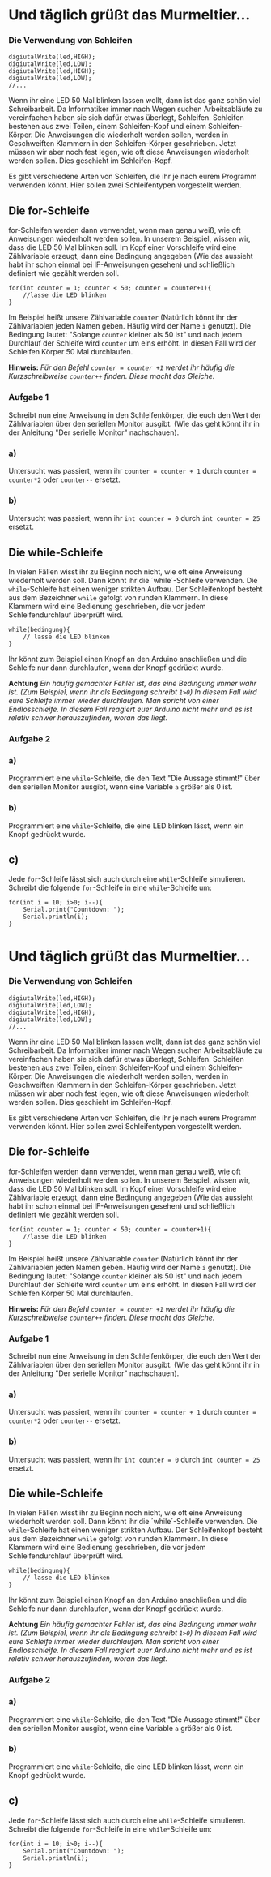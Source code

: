 # Und täglich grüßt das Murmeltier... 
### Die Verwendung von Schleifen

```arduino 
digiutalWrite(led,HIGH);
digiutalWrite(led,LOW);
digiutalWrite(led,HIGH);
digiutalWrite(led,LOW);
//...
```
Wenn ihr eine LED 50 Mal blinken lassen wollt, dann ist das ganz schön viel Schreibarbeit. Da Informatiker immer nach Wegen suchen Arbeitsabläufe zu vereinfachen haben sie sich dafür etwas überlegt, Schleifen. Schleifen bestehen aus zwei Teilen, einem Schleifen-Kopf und einem Schleifen-Körper. Die Anweisungen die wiederholt werden sollen, werden in Geschweiften Klammern in den Schleifen-Körper geschrieben. Jetzt müssen wir aber noch fest legen, wie oft diese Anweisungen wiederholt werden sollen. Dies geschieht im Schleifen-Kopf.

Es gibt verschiedene Arten von Schleifen, die ihr je nach eurem Programm verwenden könnt. Hier sollen zwei Schleifentypen vorgestellt werden. 

## Die for-Schleife
for-Schleifen werden dann verwendet, wenn man genau weiß, wie oft Anweisungen wiederholt werden sollen. In unserem Beispiel, wissen wir, dass die LED 50 Mal blinken soll. 
Im Kopf einer Vorschleife wird eine Zählvariable erzeugt, dann eine Bedingung angegeben (Wie das aussieht habt ihr schon einmal bei IF-Anweisungen gesehen) und schließlich definiert wie gezählt werden soll.

```arduino
for(int counter = 1; counter < 50; counter = counter+1){
    //lasse die LED blinken
}
```
Im Beispiel heißt unsere Zählvariable `counter` (Natürlich könnt ihr der Zählvariablen jeden Namen geben. Häufig wird der Name `i` genutzt). Die Bedingung lautet: "Solange `counter` kleiner als 50 ist" und nach jedem Durchlauf der Schleife wird `counter` um eins erhöht.
In diesen Fall wird der Schleifen Körper 50 Mal durchlaufen.

**Hinweis:** *Für den Befehl `counter = counter +1` werdet ihr häufig die Kurzschreibweise `counter++` finden. Diese macht das Gleiche.*

### Aufgabe 1 
Schreibt nun eine Anweisung in den Schleifenkörper, die euch den Wert der Zählvariablen über den seriellen Monitor ausgibt. (Wie das geht könnt ihr in der Anleitung "Der serielle Monitor" nachschauen).
### a) 
Untersucht was passiert, wenn ihr `counter = counter + 1` durch `counter = counter*2` oder `counter--` ersetzt.

### b) 
Untersucht was passiert, wenn ihr `int counter = 0` durch `int counter = 25` ersetzt.

## Die while-Schleife
In vielen Fällen wisst ihr zu Beginn noch nicht, wie oft eine Anweisung wiederholt werden soll. Dann könnt ihr die ´while´-Schleife verwenden. Die `while`-Schleife hat einen weniger strikten Aufbau. Der Schleifenkopf besteht aus dem Bezeichner `while` gefolgt von runden Klammern. In diese Klammern wird eine Bedienung geschrieben, die vor jedem Schleifendurchlauf überprüft wird.   

```arduino
while(bedingung){
    // lasse die LED blinken
}
```
Ihr könnt zum Beispiel einen Knopf an den Arduino anschließen und die Schleife nur dann durchlaufen, wenn der Knopf gedrückt wurde. 

**Achtung** *Ein häufig gemachter Fehler ist, das eine Bedingung immer wahr ist. (Zum Beispiel, wenn ihr als Bedingung schreibt `1>0`) In diesem Fall wird eure Schleife immer wieder durchlaufen. Man spricht von einer Endlosschleife. In diesem Fall reagiert euer Arduino nicht mehr und es ist relativ schwer herauszufinden, woran das liegt.*

### Aufgabe 2
### a) 
Programmiert eine `while`-Schleife, die den Text "Die Aussage stimmt!" über den seriellen Monitor ausgibt, wenn eine Variable `a` größer als 0 ist. 

### b) 
Programmiert eine `while`-Schleife, die eine LED blinken lässt, wenn ein Knopf gedrückt wurde. 

## c) 
Jede `for`-Schleife lässt sich auch durch eine `while`-Schleife simulieren. Schreibt die folgende `for`-Schleife in eine `while`-Schleife um:
```arduino
for(int i = 10; i>0; i--){
    Serial.print("Countdown: ");
    Serial.println(i);
}
```


# Und täglich grüßt das Murmeltier... 
### Die Verwendung von Schleifen

```arduino 
digiutalWrite(led,HIGH);
digiutalWrite(led,LOW);
digiutalWrite(led,HIGH);
digiutalWrite(led,LOW);
//...
```
Wenn ihr eine LED 50 Mal blinken lassen wollt, dann ist das ganz schön viel Schreibarbeit. Da Informatiker immer nach Wegen suchen Arbeitsabläufe zu vereinfachen haben sie sich dafür etwas überlegt, Schleifen. Schleifen bestehen aus zwei Teilen, einem Schleifen-Kopf und einem Schleifen-Körper. Die Anweisungen die wiederholt werden sollen, werden in Geschweiften Klammern in den Schleifen-Körper geschrieben. Jetzt müssen wir aber noch fest legen, wie oft diese Anweisungen wiederholt werden sollen. Dies geschieht im Schleifen-Kopf.

Es gibt verschiedene Arten von Schleifen, die ihr je nach eurem Programm verwenden könnt. Hier sollen zwei Schleifentypen vorgestellt werden. 

## Die for-Schleife
for-Schleifen werden dann verwendet, wenn man genau weiß, wie oft Anweisungen wiederholt werden sollen. In unserem Beispiel, wissen wir, dass die LED 50 Mal blinken soll. 
Im Kopf einer Vorschleife wird eine Zählvariable erzeugt, dann eine Bedingung angegeben (Wie das aussieht habt ihr schon einmal bei IF-Anweisungen gesehen) und schließlich definiert wie gezählt werden soll.

```arduino
for(int counter = 1; counter < 50; counter = counter+1){
    //lasse die LED blinken
}
```
Im Beispiel heißt unsere Zählvariable `counter` (Natürlich könnt ihr der Zählvariablen jeden Namen geben. Häufig wird der Name `i` genutzt). Die Bedingung lautet: "Solange `counter` kleiner als 50 ist" und nach jedem Durchlauf der Schleife wird `counter` um eins erhöht.
In diesen Fall wird der Schleifen Körper 50 Mal durchlaufen.

**Hinweis:** *Für den Befehl `counter = counter +1` werdet ihr häufig die Kurzschreibweise `counter++` finden. Diese macht das Gleiche.*

### Aufgabe 1 
Schreibt nun eine Anweisung in den Schleifenkörper, die euch den Wert der Zählvariablen über den seriellen Monitor ausgibt. (Wie das geht könnt ihr in der Anleitung "Der serielle Monitor" nachschauen).
### a) 
Untersucht was passiert, wenn ihr `counter = counter + 1` durch `counter = counter*2` oder `counter--` ersetzt.

### b) 
Untersucht was passiert, wenn ihr `int counter = 0` durch `int counter = 25` ersetzt.

## Die while-Schleife
In vielen Fällen wisst ihr zu Beginn noch nicht, wie oft eine Anweisung wiederholt werden soll. Dann könnt ihr die ´while´-Schleife verwenden. Die `while`-Schleife hat einen weniger strikten Aufbau. Der Schleifenkopf besteht aus dem Bezeichner `while` gefolgt von runden Klammern. In diese Klammern wird eine Bedienung geschrieben, die vor jedem Schleifendurchlauf überprüft wird.   

```arduino
while(bedingung){
    // lasse die LED blinken
}
```
Ihr könnt zum Beispiel einen Knopf an den Arduino anschließen und die Schleife nur dann durchlaufen, wenn der Knopf gedrückt wurde. 

**Achtung** *Ein häufig gemachter Fehler ist, das eine Bedingung immer wahr ist. (Zum Beispiel, wenn ihr als Bedingung schreibt `1>0`) In diesem Fall wird eure Schleife immer wieder durchlaufen. Man spricht von einer Endlosschleife. In diesem Fall reagiert euer Arduino nicht mehr und es ist relativ schwer herauszufinden, woran das liegt.*

### Aufgabe 2
### a) 
Programmiert eine `while`-Schleife, die den Text "Die Aussage stimmt!" über den seriellen Monitor ausgibt, wenn eine Variable `a` größer als 0 ist. 

### b) 
Programmiert eine `while`-Schleife, die eine LED blinken lässt, wenn ein Knopf gedrückt wurde. 

## c) 
Jede `for`-Schleife lässt sich auch durch eine `while`-Schleife simulieren. Schreibt die folgende `for`-Schleife in eine `while`-Schleife um:
```arduino
for(int i = 10; i>0; i--){
    Serial.print("Countdown: ");
    Serial.println(i);
}
```


